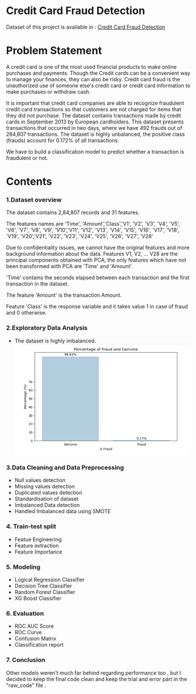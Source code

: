 # Credit Card Fraud Detection

Dataset of this project is available in :
[Credit Card Fraud Detection](https://www.kaggle.com/datasets/mlg-ulb/creditcardfraud)

# Problem Statement
A credit card is one of the most used financial products to make online purchases and payments. Though the Credit cards can be a convenient way to manage your finances, they can also be risky. Credit card fraud is the unauthorized use of someone else's credit card or credit card information to make purchases or withdraw cash.

It is important that credit card companies are able to recognize fraudulent credit card transactions so that customers are not charged for items that they did not purchase. The dataset contains transactions made by credit cards in September 2013 by European cardholders. This dataset presents transactions that occurred in two days, where we have 492 frauds out of 284,807 transactions. The dataset is highly unbalanced, the positive class (frauds) account for 0.172% of all transactions.

We have to build a classification model to predict whether a transaction is fraudulent or not.

# Contents

### 1.Dataset overview
The dataset contains 2,84,807 records and 31 features.

The features names are 'Time', 'Amount','Class','V1', 'V2', 'V3', 'V4', 'V5', 'V6', 'V7', 'V8', 'V9', 'V10','V11', 'V12', 'V13', 'V14', 'V15', 'V16', 'V17', 'V18', 'V19', 'V20','V21', 'V22', 'V23', 'V24', 'V25', 'V26', 'V27', 'V28'

Due to confidentiality issues, we cannot have the original features and more background information about the data. Features V1, V2, … V28 are the principal components obtained with PCA, the only features which have not been transformed with PCA are 'Time' and 'Amount'.

'Time' contains the seconds elapsed between each transaction and the first transaction in the dataset.

The feature 'Amount' is the transaction Amount.

Feature 'Class' is the response variable and it takes value 1 in case of fraud and 0 otherwise.

### 2.Exploratory Data Analysis
* The dataset is highly imbalanced.
  ![](https://github.com/meghasolanki008/Credit_card_fraud_detection/blob/main/Screenshots/Data%20Imbalance.png)


### 3.Data Cleaning and Data Preprocessing
* Null values detection
* Missing values detection
* Duplicated values detection
* Standardisation of dataset
* Imbalanced Data detection
* Handled Imbalanced data using SMOTE

### 4. Train-test split
* Featue Engineering
* Feature extraction
* Feature Importance


### 5. Modeling
* Logical Regression Classifier
* Decision Tree Classifier
* Random Forest Classifier
* XG Boost Classifier

### 6. Evaluation

* ROC AUC Score
* ROC Curve
* Confusion Matrix
* Classification report

### 7. Conclusion
Other models weren't much far behind regarding performance too , but I decided to keep the final code clean and keep the trial and error part in the "raw_code" file .

      

      
      
